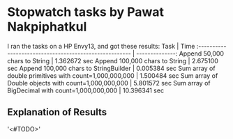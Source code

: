 # Stopwatch tasks by Pawat Nakpiphatkul

I ran the tasks on a HP Envy13, and got these results:
Task                                                    | Time
:------------------------------------------------------ | --------------:
Append 50,000 chars to String                           | 1.362672 sec
Append 100,000 chars to String                          | 2.675100 sec
Append 100,000 chars to StringBuilder                   | 0.005384 sec
Sum array of double primitives with count=1,000,000,000 | 1.500484 sec
Sum array of Double objects with count=1,000,000,000    | 5.801572 sec
Sum array of BigDecimal with count=1,000,000,000        | 10.396341 sec

## Explanation of Results

'<#TODO>'
